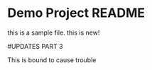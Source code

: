 # Demo Project README

this is a sample file. this is new!


#UPDATES PART 3 

This is bound to cause trouble